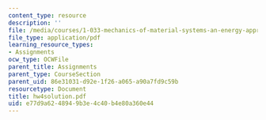 ```yaml
---
content_type: resource
description: ''
file: /media/courses/1-033-mechanics-of-material-systems-an-energy-approach-fall-2003/e77d9a6248949b3e4c40b4e80a360e44_hw4solution.pdf
file_type: application/pdf
learning_resource_types:
- Assignments
ocw_type: OCWFile
parent_title: Assignments
parent_type: CourseSection
parent_uid: 86e31031-d92e-1f26-a065-a90a7fd9c59b
resourcetype: Document
title: hw4solution.pdf
uid: e77d9a62-4894-9b3e-4c40-b4e80a360e44
---
```


